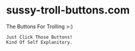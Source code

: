 # sussy-troll-buttons.com
The Buttons For Trolling >:)
~~~~~~~~~~~~~~~~~~~~~~~~~~~~~~~~
Just Click Those Buttons!
Kind Of Self Explanitory.
